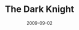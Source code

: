 ---
title: "The Dark Knight"
slug: the-dark-knight
excerpt: ""
category: "Watch"
subcategory: "Film"
date: 2009-09-02
thumb: "https://res.cloudinary.com/dbi2zounq/image/upload/v1651048793/Digital%20garden/media/the-dark-knight_rlwexh.jpg"
listingOnly: true
---